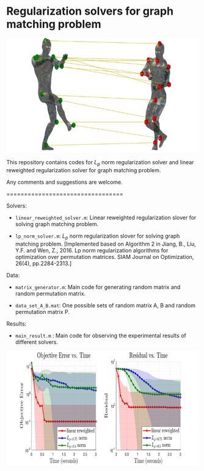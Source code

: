 # Regularization solvers for graph matching problem

<img src = "https://github.com/rongxuan-li/graph-match/blob/main/image/cover.png" height="300"/>

This repository contains codes for $L_p$ norm regularization solver and linear reweighted regularization solver for graph matching problem.

Any comments and suggestions are welcome. 

=================================

Solvers:

* `linear_reweighted_solver.m`: Linear reweighted regularization slover for solving graph matching problem.

* `lp_norm_solver.m`: $L_p$ norm regularization slover for solving graph matching problem. [Implemented based on Algorithm 2 in Jiang, B., Liu, Y.F. and Wen, Z., 2016. Lp norm regularization algorithms for optimization over permutation matrices. SIAM Journal on Optimization, 26(4), pp.2284-2313.]

Data:

* `matrix_generator.m`: Main code for generating random matrix and random permutation matrix.

* `data_set_A_B.mat`: One possible sets of random matrix A, B and random permutation matrix P.

Results:

* `main_result.m` : Main code for observing the experimental results of different solvers.

<img src = "https://github.com/rongxuan-li/graph-match/blob/main/image/result_plot.png" height="300"/>


